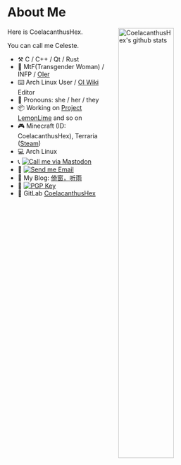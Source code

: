 # About Me

<img align="right" alt="CoelacanthusHex's github stats" width="50%" src="https://github-readme-stats.vercel.app/api?username=CoelacanthusHex&show_icons=true">

Here is CoelacanthusHex.

You can call me Celeste.

- :hammer_and_pick: C / C++ / Qt / Rust
- :woman: MtF(Transgender Woman) / INFP / [OIer](https://zh.wikipedia.org/zh/Category:OIer)
- :keyboard: Arch Linux User / [OI Wiki](https://github.com/OI-wiki/OI-wiki) Editor
- :woman: Pronouns: she / her / they
- :package: Working on [Project LemonLime](https://github.com/Project-LemonLime/Project_LemonLime) and so on
- :video_game: Minecraft (ID: CoelacanthusHex), Terraria ([Steam](https://steamcommunity.com/id/coelacanthus/))
- :computer: Arch Linux
- :telephone_receiver: [![Call me via Mastodon](https://img.shields.io/static/v1?label=Mastodon&message=Coelacanthus@mastodon.yuuta.moe&color=blue&style=flat-square)](https://mastodon.yuuta.moe/@Coelacanthus)
- :email: [![Send me Email](https://img.shields.io/static/v1?label=email&message=CoelacanthusHex@gmail.com&color=blue&style=flat-square)](mailto:CoelacanthusHex@gmail.com)
- :memo: My Blog: [倚窗，听雨](https://blog.coelacanthus.moe/)
- :key: [![PGP Key](https://img.shields.io/static/v1?label=PGP&message=0x15F4180E73787863&color=blue&style=flat-square)](https://keyserver.ubuntu.com/pks/lookup?search=892EBC7DC392DFF9C9C03F1D15F4180E73787863&fingerprint=on&op=index)
- :crystal_ball: GitLab [CoelacanthusHex](https://gitlab.com/CoelacanthusHex)


